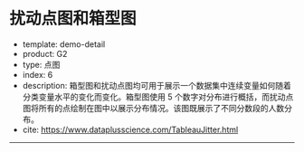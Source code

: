 # 扰动点图和箱型图

- template: demo-detail
- product: G2
- type: 点图
- index: 6
- description: 箱型图和扰动点图均可用于展示一个数据集中连续变量如何随着分类变量水平的变化而变化。箱型图使用 5 个数字对分布进行概括，而扰动点图将所有的点绘制在图中以展示分布情况。该图既展示了不同分数段的人数分布。
- cite: https://www.dataplusscience.com/TableauJitter.html

----

<script>
var colorMap = {
  'A': '#3182bd',
  'A-': '#9ecae1',
  'B+': '#deebf7',
  'B': '#bdbdbd',
  'B-': '#ffeda0',
  'C': '#feb24c',
  'F': '#f03b20'
}
$.getJSON('../../static/data/dv-grades.json',function(data){
  var Stat = G2.Stat;
  var chart = new G2.Chart({
    id: 'c1',
    width : 1000,
    height : 500,
    plotCfg: {
      margin: [80, 200],
      background: {
        stroke: '#ccc'
      }
    }
  });
  chart.source(data);
  // 去除y轴的栅格线
  chart.axis('Score',{
    grid: null
  });
  // x轴的栅格线居中
  chart.axis('Class',{
    position: 'top',
    tickLine: null,    
    grid: {
      line: {
        stroke: '#d9d9d9',
        lineWidth: 2,
        lineDash: [4, 2]
      }
    },
    gridAlign: 'middle'
  });
  chart.pointJitter().position('Class*Score').color('Grade', function(val) {
    return colorMap[val];
  }).shape('circle').size(4);
  chart.schema().position(Stat.bin.quantile.letter('Class*Score')).color('#000').shape('box');
  chart.render();
});
</script>
